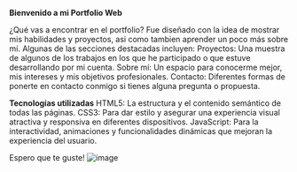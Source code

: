 **Bienvenido a mi Portfolio Web**

¿Qué vas a encontrar en el portfolio?
Fue diseñado con la idea de mostrar mis habilidades y proyectos, asi como tambien aprender un poco más sobre mí. Algunas de las secciones destacadas incluyen:
Proyectos: Una muestra de algunos de los trabajos en los que he participado o que estuve desarrollando por mi cuenta.
Sobre mí: Un espacio para conocerme mejor, mis intereses y mis objetivos profesionales.
Contacto: Diferentes formas de ponerte en contacto conmigo si tienes alguna pregunta o propuesta.

**Tecnologías utilizadas**
HTML5: La estructura y el contenido semántico de todas las páginas.
CSS3: Para dar estilo y asegurar una experiencia visual atractiva y responsiva en diferentes dispositivos.
JavaScript: Para la interactividad, animaciones y funcionalidades dinámicas que mejoran la experiencia del usuario.

Espero que te guste!
![image](https://github.com/user-attachments/assets/4bb87c04-4cbb-419c-be8d-80cdcf562d55)
